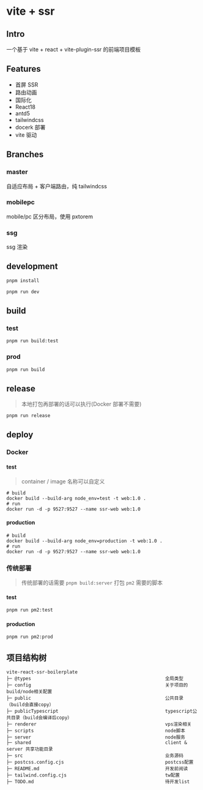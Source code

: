# vite + ssr

## Intro

一个基于 vite + react + vite-plugin-ssr 的前端项目模板

## Features

- 首屏 SSR
- 路由动画
- 国际化
- React18
- antd5
- tailwindcss
- docerk 部署
- vite 驱动

## Branches

### master

自适应布局 + 客户端路由，纯 tailwindcss

### mobilepc

mobile/pc 区分布局，使用 pxtorem

### ssg

ssg 渲染

## development

```bash
pnpm install
```

```bash
pnpm run dev
```

## build

### test

```bash
pnpm run build:test
```

### prod

```bash
pnpm run build
```

## release

> 本地打包再部署的话可以执行(Docker 部署不需要)

```bash
pnpm run release
```

## deploy

### Docker

#### test

> container / image 名称可以自定义

```shell
# build
docker build --build-arg node_env=test -t web:1.0 .
# run
docker run -d -p 9527:9527 --name ssr-web web:1.0
```

#### production

```shell
# build
docker build --build-arg node_env=production -t web:1.0 .
# run
docker run -d -p 9527:9527 --name ssr-web web:1.0
```

### 传统部署

> 传统部署的话需要 `pnpm build:server` 打包 `pm2` 需要的脚本

#### test

```bash
pnpm run pm2:test
```

#### production

```bash
pnpm run pm2:prod
```

## 项目结构树

```
vite-react-ssr-boilerplate
├─ @types                                                 全局类型
├─ config                                                 关于项目的build/node相关配置
├─ public                                                 公共目录（build会直接copy）
├─ publicTypescript                                       typescript公共目录（build会编译后copy）
├─ renderer                                               vps渲染相关
├─ scripts                                                node脚本
├─ server                                                 node服务
├─ shared                                                 client & server 共享功能目录
├─ src                                                    业务源码
├─ postcss.config.cjs                                     postcss配置
├─ README.md                                              开发前阅读
├─ tailwind.config.cjs                                    tw配置
├─ TODO.md                                                待开发list
```
